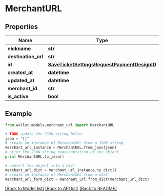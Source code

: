 # MerchantURL


## Properties

Name | Type | Description | Notes
------------ | ------------- | ------------- | -------------
**nickname** | **str** |  | 
**destination_url** | **str** |  | 
**id** | [**SaveTicketSettingsRequestPaymentDesignID**](SaveTicketSettingsRequestPaymentDesignID.md) |  | 
**created_at** | **datetime** |  | 
**updated_at** | **datetime** |  | 
**merchant_id** | **str** |  | 
**is_active** | **bool** |  | 

## Example

```python
from wallet.models.merchant_url import MerchantURL

# TODO update the JSON string below
json = "{}"
# create an instance of MerchantURL from a JSON string
merchant_url_instance = MerchantURL.from_json(json)
# print the JSON string representation of the object
print MerchantURL.to_json()

# convert the object into a dict
merchant_url_dict = merchant_url_instance.to_dict()
# create an instance of MerchantURL from a dict
merchant_url_form_dict = merchant_url.from_dict(merchant_url_dict)
```
[[Back to Model list]](../README.md#documentation-for-models) [[Back to API list]](../README.md#documentation-for-api-endpoints) [[Back to README]](../README.md)


